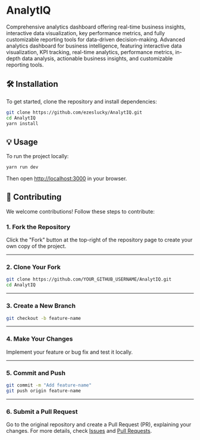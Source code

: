 # AnalytIQ

Comprehensive analytics dashboard offering real-time business insights, interactive data visualization, key performance metrics, and fully customizable reporting tools for data-driven decision-making. Advanced analytics dashboard for business intelligence, featuring interactive data visualization, KPI tracking, real-time analytics, performance metrics, in-depth data analysis, actionable business insights, and customizable reporting tools.

## 🛠 Installation

To get started, clone the repository and install dependencies:

```bash
git clone https://github.com/ezeslucky/AnalytIQ.git
cd AnalytIQ 
yarn install
```

## 💡 Usage
To run the project locally:

```bash
yarn run dev
```
Then open [http://localhost:3000](http://localhost:3000) in your browser.

## 🤝 Contributing
We welcome contributions! Follow these steps to contribute:

### 1. Fork the Repository
Click the "Fork" button at the top-right of the repository page to create your own copy of the project.

---
### 2. Clone Your Fork
```bash
git clone https://github.com/YOUR_GITHUB_USERNAME/AnalytIQ.git
cd AnalytIQ 
```
---
### 3. Create a New Branch
```bash
git checkout -b feature-name
```
---
### 4. Make Your Changes
Implement your feature or bug fix and test it locally.

---

### 5. Commit and Push
```bash
git commit -m "Add feature-name"
git push origin feature-name
```
---
### 6. Submit a Pull Request
Go to the original repository and create a Pull Request (PR), explaining your changes.
For more details, check [Issues](https://github.com/ezeslucky/AnalytIQ/issues) and [Pull Requests](https://github.com/ezeslucky/AnalytIQ/pulls).




